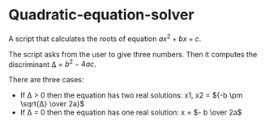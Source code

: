 # Quadratic-equation-solver
A script that calculates the roots of equation $ax^2 + bx + c$.

The script asks from the user to give three numbers. Then it computes the discriminant Δ = $b^2 - 4ac$. 

There are three cases:

- If Δ > 0 then the equation has two real solutions: x1, x2 = ${-b \pm \sqrt{Δ} \over 2a}$
- If Δ = 0 then the equation has one real solution: x = $- b \over 2a$

